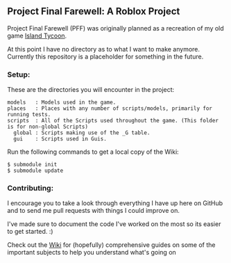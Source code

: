 
## Project Final Farewell: A Roblox Project
Project Final Farewell (PFF) was originally planned as a recreation of my old game [Island Tycoon](http://www.roblox.com/Island-Tycoon-place?id=15541427).

At this point I have no directory as to what I want to make anymore. Currently this repository is a placeholder for something in the future.

### Setup:

These are the directories you will encounter in the project:

	models   : Models used in the game.
	places   : Places with any number of scripts/models, primarily for running tests.
	scripts  : All of the Scripts used throughout the game. (This folder is for non-global Scripts)
	  global : Scripts making use of the _G table.
	  gui    : Scripts used in Guis.

Run the following commands to get a local copy of the Wiki:

	$ submodule init
	$ submodule update

### Contributing:
I encourage you to take a look through everything I have up here on GitHub and to send me pull requests with things I could improve on.

I've made sure to document the code I've worked on the most so its easier to get started. :)

Check out the [Wiki](https://github.com/VoxelDavid/pff/wiki) for (hopefully) comprehensive guides on some of the important subjects to help you understand what's going on
